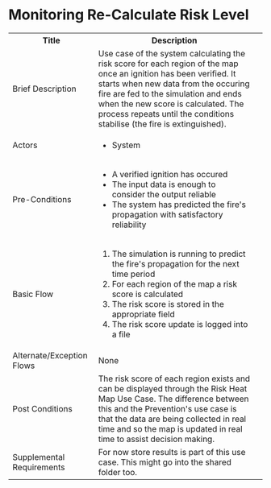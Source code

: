 # Monitoring Re-Calculate Risk Level

<table>
  <tr>
    <th> Title </th>
    <th> Description </th>
  </tr>
  <tr>
    <td> Brief Description </td>
    <td>
      Use case of the system calculating the risk score for each region of the map once an ignition has been verified. It starts when new data from the occuring fire are fed to the simulation and ends when the new score is calculated. The process repeats until the conditions stabilise (the fire is extinguished).
    </td>
  </tr>
  <tr>
    <td> Actors </td>
    <td>
      <ul>
          <li>System</li>
      </ul>
    </td>
  </tr>
  <tr>
    <td> Pre-Conditions </td>
    <td>
      <ul>
          <li>A verified ignition has occured</li>
          <li>The input data is enough to consider the output reliable</li>
          <li>The system has predicted the fire's propagation with satisfactory reliability</li>
      </ul>
    </td>
  </tr>
  <tr>
    <td> Basic Flow </td>
    <td>
      <ol>
          <li>The simulation is running to predict the fire's propagation for the next time period</li>
          <li>For each region of the map a risk score is calculated</li>
          <li>The risk score is stored in the appropriate field</li>
          <li>The risk score update is logged into a file</li>
      </ol>
    </td>
  </tr>
  <tr>
    <td> Alternate/Exception Flows </td>
    <td>
      None
    </td>
  <tr>
    <td> Post Conditions </td>
    <td>
        The risk score of each region exists and can be displayed through the Risk Heat Map Use Case. The difference between this and the Prevention's use case is that the data are being collected in real time and so the map is updated in real time to assist decision making.
    <td>
  </tr>
  <tr>
    <td>Supplemental Requirements</td>
    <td>For now store results is part of this use case. This might go into the shared folder too.</td>
  </tr>
<table>
